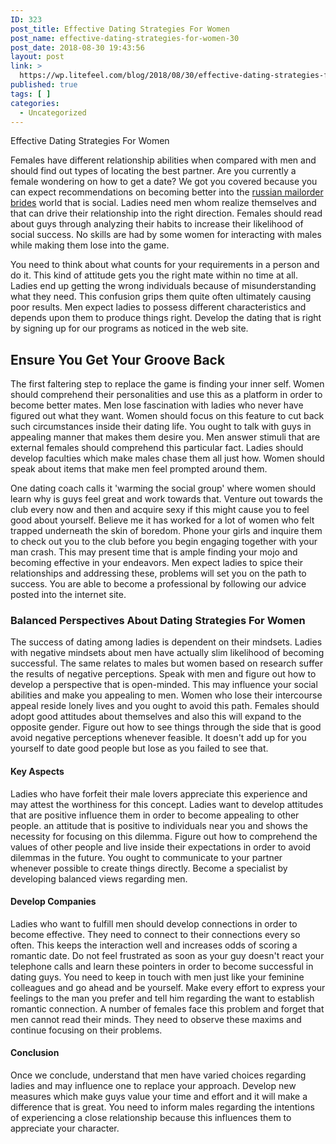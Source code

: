 ```yaml
---
ID: 323
post_title: Effective Dating Strategies For Women
post_name: effective-dating-strategies-for-women-30
post_date: 2018-08-30 19:43:56
layout: post
link: >
  https://wp.litefeel.com/blog/2018/08/30/effective-dating-strategies-for-women-30/
published: true
tags: [ ]
categories:
  - Uncategorized
---
```

Effective Dating Strategies For Women <p>Females have different relationship abilities when compared with men and should find out types of locating the best partner. Are you currently a female wondering on how to get a date? We got you covered because you can expect recommendations on becoming better into the <a href="https://myrussianbride.net/">russian mailorder brides</a> world that is social. Ladies need men whom realize themselves and that can drive their relationship into the right direction.<!--more--> Females should read about guys through analyzing their habits to increase their likelihood of social success. No skills are had by some women for interacting with males while making them lose into the game.</p> <p>You need to think about what counts for your requirements in a person and do it. This kind of attitude gets you the right mate within no time at all. Ladies end up getting the wrong individuals because of misunderstanding what they need. This confusion grips them quite often ultimately causing poor results. Men expect ladies to possess different characteristics and depends upon them to produce things right. Develop the dating that is right by signing up for our programs as noticed in the web site.</p> <h2> Ensure You Get Your Groove Back</h2> <p>The first faltering step to replace the game is finding your inner self. Women should comprehend their personalities and use this as a platform in order to become better mates. Men lose fascination with ladies who never have figured out what they want. Women should focus on this feature to cut back such circumstances inside their dating life. You ought to talk with guys in appealing manner that makes them desire you. Men answer stimuli that are external females should comprehend this particular fact. Ladies should develop faculties which make males chase them all just how. Women should speak about items that make men feel prompted around them.</p> <p>One dating coach calls it 'warming the social group' where women should learn why is guys feel great and work towards that. Venture out towards the club every now and then and acquire sexy if this might cause you to feel good about yourself. Believe me it has worked for a lot of women who felt trapped underneath the skin of boredom. Phone your girls and inquire them to check out you to the club before you begin engaging together with your man crash. This may present time that is ample finding your mojo and becoming effective in your endeavors. Men expect ladies to spice their relationships and addressing these, problems will set you on the path to success. You are able to become a professional by following our advice posted into the internet site.</p> <h3>Balanced Perspectives About Dating Strategies For Women</h3> <p>The success of dating among ladies is dependent on their mindsets. Ladies with negative mindsets about men have actually slim likelihood of becoming successful. The same relates to males but women based on research suffer the results of negative perceptions. Speak with men and figure out how to develop a perspective that is open-minded. This may influence your social abilities and make you appealing to men. Women who lose their intercourse appeal reside lonely lives and you ought to avoid this path. Females should adopt good attitudes about themselves and also this will expand to the opposite gender. Figure out how to see things through the side that is good avoid negative perceptions whenever feasible. It doesn't add up for you yourself to date good people but lose as you failed to see that.</p> <h4>Key Aspects</h4> <p>Ladies who have forfeit their male lovers appreciate this experience and may attest the worthiness for this concept. Ladies want to develop attitudes that are positive influence them in order to become appealing to other people. an attitude that is positive to individuals near you and shows the necessity for focusing on this dilemma. Figure out how to comprehend the values of other people and live inside their expectations in order to avoid dilemmas in the future. You ought to communicate to your partner whenever possible to create things directly. Become a specialist by developing balanced views regarding men.</p> <h4>Develop Companies</h4> <p>Ladies who want to fulfill men should develop connections in order to become effective. They need to connect to their connections every so often. This keeps the interaction well and increases odds of scoring a romantic date. Do not feel frustrated as soon as your guy doesn't react your telephone calls and learn these pointers in order to become successful in dating guys. You need to keep in touch with men just like your feminine colleagues and go ahead and be yourself. Make every effort to express your feelings to the man you prefer and tell him regarding the want to establish romantic connection. A number of females face this problem and forget that men cannot read their minds. They need to observe these maxims and continue focusing on their problems.</p> <h4>Conclusion</h4> <p>Once we conclude, understand that men have varied choices regarding ladies and may influence one to replace your approach. Develop new measures which make guys value your time and effort and it will make a difference that is great. You need to inform males regarding the intentions of experiencing a close relationship because this influences them to appreciate your character.</p>